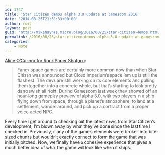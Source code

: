 ```yaml
---
id: 1747
title: 'Star Citizen demos alpha 3.0 update at Gamescom 2016'
date: '2016-08-25T21:53:33+00:00'
author: root
layout: post
guid: 'http://mikehaynes.micro.blog/2016/08/25/star-citizen-demos.html'
permalink: /2016/08/25/star-citizen-demos-alpha-3-0-update-at-gamescom-2016/
categories:
    - Note
---
```


[Alice O’Connor for Rock Paper Shotgun](https://www.rockpapershotgun.com/2016/08/22/star-citizen-3-0-gameplay-planetary-landing/):

> Fancy space games are certainly more common now than when Star Citizen was announced but Cloud Imperium’s space ’em up is still the flashiest. The devs are still working on its core elements and pulling them together into a concrete whole, but that’s starting to look pretty dang swish all right. During Gamescom last week they showed off an hour-long gameplay preview of alpha 3.0, with two players in a ship flying down from space, through a planet’s atmosphere, to land at a settlement, wander around, and pick up a contract from a proper voice-acted NPC.

Every time I get around to checking out the latest news from Star Citizen’s development, I’m blown away by what they’ve done since the last time I checked in. Previously, many of the game’s elements were broken into bite-sized chunks but wouldn’t exactly connect to form the game that was initially pitched. Now, we finally have a cohesive experience that gives a much better idea of what the game will look like when it ships.